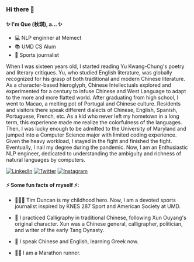 ### Hi there 👋

#### ✨ I'm Que (秋琪), a... ✨

- 💻 NLP enginner at Memect 
- 📚 UMD CS Alum 
- 📰 Sports journalist

When I was sixteen years old, I started reading Yu Kwang-Chung's poetry and literary critiques. Yu, who studied English literature, was globally recognized for his grasp of both traditional and modern Chinese literature. As a character-based hieroglyph, Chinese Intellectuals explored and experimented for a century to infuse Chinese and West Language to adapt to the more and more flatted world. After graduating from high school, I went to Macao, a melting pot of Portugal and Chinese culture. Residents and visitors there speak different dialects of Chinese, English, Spanish, Portuguese, French, etc. As a kid who never left my hometown in a long term, this experience made me realize the colorfulness of the languages. Then, I was lucky enough to be admitted to the University of Maryland and jumped into a Computer Science major with limited coding experience. Given the heavy workload, I stayed in the fight and finished the fight. Eventually, I nail my degree during the pandemic. Now, I am an Enthusiastic NLP engineer, dedicated to understanding the ambiguity and richness of natural languages by computers.

[![LinkedIn](https://img.shields.io/badge/LinkedIn-blue?logo=linkedin)](https://www.linkedin.com/in/que-g-28591610b)
[![Twitter](https://img.shields.io/badge/Twitter-white?logo=twitter)](https://twitter.com/chiuchi31)
[![Instagram](https://img.shields.io/badge/Instagram-white?logo=instagram)](https://www.instagram.com/qchee7)


#### ⚡ Some fun facts of myself ⚡: 

- ⛹🏻‍♀️ Tim Duncan is my childhood hero. Now, I am a devoted sports journalist inspired by KNES 287 Sport and American Society at UMD. 

- 🎨 I practiced Calligraphy in traditional Chinese, following Xun Ouyang's original character. Xun was a Chinese general, calligrapher, politician, and writer of the early Tang Dynasty.

- 💬 I speak Chinese and English, learning Greek now.

- 🏃‍♀️ I am a Marathon runner. 



<!--
**floq7/floq7** is a ✨ _special_ ✨ repository because its `README.md` (this file) appears on your GitHub profile.

Here are some ideas to get you started:

- 🔭 I’m currently working on ...
- 🌱 I’m currently learning Greek language
- 👯 I’m looking to collaborate on ...
- 🤔 I’m looking for help with ...
- 💬 Ask me about ...
- 📫 How to reach me: ...
- 😄 Pronouns: ...
- ⚡ Fun fact: ...
-->
